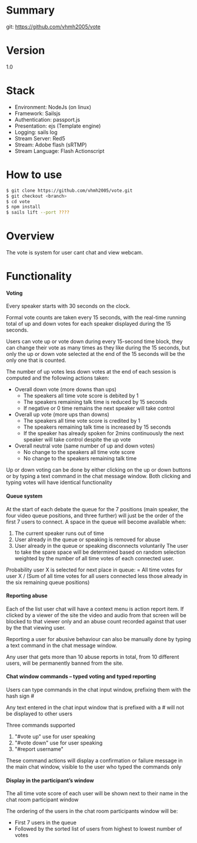 # Summary
git: https://github.com/vhmh2005/vote

# Version
1.0

# Stack
* Environment: NodeJs (on linux)
* Framework: Sailsjs
* Authentication: passport.js
* Presentation: ejs (Template engine)
* Logging: sails log
* Stream Server: Red5
* Stream: Adobe flash (sRTMP)
* Stream Language: Flash Actionscript

# How to use
```sh
$ git clone https://github.com/vhmh2005/vote.git
$ git checkout <branch>
$ cd vote
$ npm install
$ sails lift --port ????
```

# Overview
The vote is system for user cant chat and view webcam. 

# Functionality

#### Voting

Every speaker starts with 30 seconds on the clock.

Formal vote counts are taken every 15 seconds, with the real-time running total of
up and down votes for each speaker displayed during the 15 seconds.

Users can vote up or vote down during every 15-second time block, they can
change their vote as many times as they like during the 15 seconds, but only the up
or down vote selected at the end of the 15 seconds will be the only one that is
counted.

The number of up votes less down votes at the end of each session is computed
and the following actions taken:

* Overall down vote (more downs than ups)
    * The speakers all time vote score is debited by 1
    * The speakers remaining talk time is reduced by 15 seconds
    * If negative or 0 time remains the next speaker will take control
* Overall up vote (more ups than downs)
    * The speakers all time vote score is credited by 1
    * The speakers remaining talk time is increased by 15 seconds
    * If the speaker has already spoken for 2mins continuously the next speaker
    will take control despite the up vote
* Overall neutral vote (same number of up and down votes)
    * No change to the speakers all time vote score
    * No change to the speakers remaining talk time 

Up or down voting can be done by either clicking on the up or down buttons or
by typing a text command in the chat message window. Both clicking and typing
votes will have identical functionality

#### Queue system

At the start of each debate the queue for the 7 positions (main speaker, the four
video queue positions, and three further) will just be the order of the first 7 users
to connect.
A space in the queue will become available when:
1. The current speaker runs out of time
2. User already in the queue or speaking is removed for abuse
3. User already in the queue or speaking disconnects voluntarily
The user to take the spare space will be determined based on random selection
weighted by the number of all time votes of each connected user.

Probability user X is selected for next place in queue:
= All time votes for user X / (Sum of all time votes for all users connected less those
already in the six remaining queue positions)

#### Reporting abuse

Each of the list user chat will have a context menu is action report item. If clicked by a
viewer of the site the video and audio from that screen will be blocked to that
viewer only and an abuse count recorded against that user by the that viewing
user.

Reporting a user for abusive behaviour can also be manually done by typing a text
command in the chat message window.


Any user that gets more than 10 abuse reports in total, from 10 different users, will
be permanently banned from the site.  

#### Chat window commands – typed voting and typed reporting

Users can type commands in the chat input window, prefixing them with the hash
sign #

Any text entered in the chat input window that is prefixed with a # will not
be displayed to other users

Three commands supported

1. "#vote up" use for user speaking
2. "#vote down" use for user speaking
3. "#report username"

These command actions will display a confirmation or failure message in
the main chat window, visible to the user who typed the commands only

#### Display in the participant’s window

The all time vote score of each user will be shown next to their name in the
chat room participant window

The ordering of the users in the chat room participants window will be:

* First 7 users in the queue
* Followed by the sorted list of users from highest to lowest number of
votes
